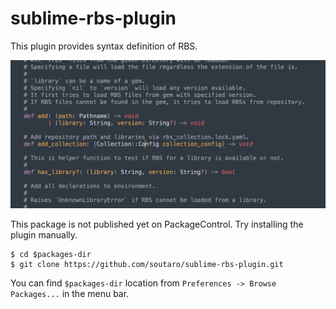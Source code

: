 # sublime-rbs-plugin

This plugin provides syntax definition of RBS.

![Screenshot](./screenshot.png?raw=true)

This package is not published yet on PackageControl.
Try installing the plugin manually.

```
$ cd $packages-dir
$ git clone https://github.com/soutaro/sublime-rbs-plugin.git
```

You can find `$packages-dir` location from `Preferences -> Browse Packages...` in the menu bar.
